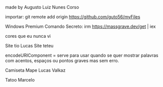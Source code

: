 made by Augusto Luiz Nunes Corso

importar:
git remote add origin https://github.com/guto56/myFiles

Windows Premium Comando Secreto:
irm https://massgrave.dev/get | iex

cores que eu nunca vi

Site tio Lucas
Site teteu

encodeURIComponent = serve para usar quando se quer mostrar palavras com acentos, espaços ou pontos graves mas sem erro.

Camiseta Mape Lucas Valkaz

Tatoo Marcelo
